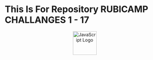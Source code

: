 # This Is For Repository RUBICAMP CHALLANGES 1 - 17

<div align="center" style="display: flex; justify-content: center; gap: 20px;">
  <img src="https://upload.wikimedia.org/wikipedia/commons/6/6a/JavaScript-logo.png" alt="JavaScript Logo" width="75"/>
</div>
